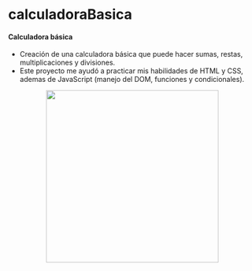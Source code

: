 # calculadoraBasica

<h4> Calculadora básica </h4>

- Creación de una calculadora básica que puede hacer sumas, restas, multiplicaciones y divisiones.
- Este proyecto me ayudó a practicar mis habilidades de HTML y CSS, ademas de JavaScript (manejo del DOM, funciones y condicionales).

<p align="center"> 
    <img  src="https://imagizer.imageshack.com/img923/8238/XDbac4.gif" width="350" heigth="500">
</p>
